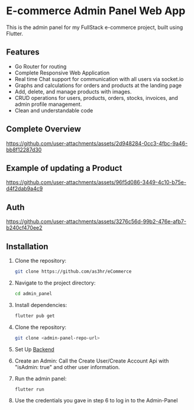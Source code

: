 # E-commerce Admin Panel Web App

This is the admin panel for my FullStack e-commerce project, built using Flutter. 

## Features
- Go Router for routing
- Complete Responsive Web Application
- Real time Chat support for communication with all users via socket.io
- Graphs and calculations for orders and products at the landing page
- Add, delete, and manage products with images.
- CRUD operations for users, products, orders, stocks, invoices, and admin profile management.
- Clean and understandable code

## Complete Overview
https://github.com/user-attachments/assets/2d948284-0cc3-4fbc-9a46-bb8f12287d30

## Example of updating a Product
https://github.com/user-attachments/assets/96f5d086-3449-4c10-b75e-d4f2dab9a4c9

## Auth
https://github.com/user-attachments/assets/3276c56d-99b2-476e-afb7-b240cf470ee2


## Installation
1. Clone the repository:
   ```bash
   git clone https://github.com/as3hr/eCommerce
2. Navigate to the project directory:
   ```bash
   cd admin_panel
3. Install dependencies:
   ```bash
   flutter pub get
4. Clone the repository:
   ```bash
   git clone <admin-panel-repo-url>
5. Set Up 
   [Backend](https://github.com/as3hr/eCommerce/tree/main/backend)
6. Create an Admin: 
    Call the Create User/Create Account Api with "isAdmin: true" and other user information.

7. Run the admin panel:
   ```bash
   flutter run

8. Use the credentials you gave in step 6 to log in to the Admin-Panel
